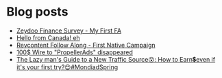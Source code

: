 # Blog posts
<!-- BLOG-POST-LIST:START -->
- [Zeydoo Finance Survey - My First FA](https://afflift.com/f/threads/zeydoo-finance-survey-my-first-fa.10524/)
- [Hello from Canada! eh](https://afflift.com/f/threads/hello-from-canada-eh.10519/)
- [Revcontent Follow Along - First Native Campaign](https://afflift.com/f/threads/revcontent-follow-along-first-native-campaign.10092/)
- [100$ Wire to &quot;PropellerAds&quot; disappeared](https://afflift.com/f/threads/100-wire-to-propellerads-disappeared.10244/)
- [The Lazy man&#39;s Guide to a New Traffic Source😮: How to Earn💲even if it&#39;s your first try?😍#MondiadSpring](https://afflift.com/f/threads/the-lazy-mans-guide-to-a-new-traffic-source%F0%9F%98%AE-how-to-earn%F0%9F%92%B2even-if-its-your-first-try-%F0%9F%98%8D-mondiadspring.10523/)
<!-- BLOG-POST-LIST:END -->
